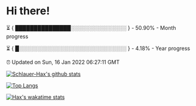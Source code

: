 # Hi there!

⏳ { ███████████████░░░░░░░░░░░░░░░ } - 50.90% - Month progress

⏳ { █░░░░░░░░░░░░░░░░░░░░░░░░░░░░░ } - 4.18% - Year progress

⏰ Updated on Sun, 16 Jan 2022 06:27:11 GMT


[![Schlauer-Hax's github stats](https://github-readme-stats.vercel.app/api?username=Schlauer-Hax&show_icons=true&theme=dark&count_private=true)](https://github.com/Schlauer-Hax)


[![Top Langs](https://github-readme-stats.vercel.app/api/top-langs/?username=Schlauer-Hax&layout=compact&theme=dark)](https://github.com/Schlauer-Hax?tab=repositories)


[![Hax's wakatime stats](https://github-readme-stats.vercel.app/api/wakatime?username=Hax&theme=dark)](https://wakatime.com/@Hax)


